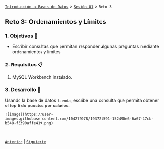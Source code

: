 [`Introducción a Bases de Datos`](../../README.md) > [`Sesión 01`](../Readme.md) > `Reto 3`
	
## Reto 3: Ordenamientos y Límites

<div style="text-align: justify;">

### 1. Objetivos :dart:

- Escribir consultas que permitan responder algunas preguntas mediante ordenamientos y límites.

### 2. Requisitos :clipboard:

1. MySQL Workbench instalado.

### 3. Desarrollo :rocket:

Usando la base de datos `tienda`, escribe una consulta que permita obtener el top 5 de puestos por salarios.
	
	
	![image](https://user-images.githubusercontent.com/104279978/193721591-152490e6-6a67-47cb-b548-f3390affe419.png)


<br/>

[`Anterior`](../Ejemplo-04/Readme.md) | [`Siguiente`](../Readme.md)

</div>
